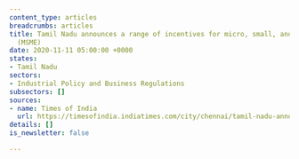 ```yaml
---
content_type: articles
breadcrumbs: articles
title: Tamil Nadu announces a range of incentives for micro, small, and medium enterprises
  (MSME)
date: 2020-11-11 05:00:00 +0000
states:
- Tamil Nadu
sectors:
- Industrial Policy and Business Regulations
subsectors: []
sources:
- name: Times of India
  url: https://timesofindia.indiatimes.com/city/chennai/tamil-nadu-announces-stamp-duty-and-registration-fee-relaxations-for-msmes/articleshow/79065094.cms
details: []
is_newsletter: false

---
```

